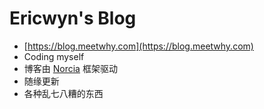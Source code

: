 # Ericwyn's Blog
 - [https://blog.meetwhy.com](https://blog.meetwhy.com)
 - Coding myself
 - 博客由 [Norcia](https://github.com/Besfim/Norcia) 框架驱动
 - 随缘更新
 - 各种乱七八糟的东西